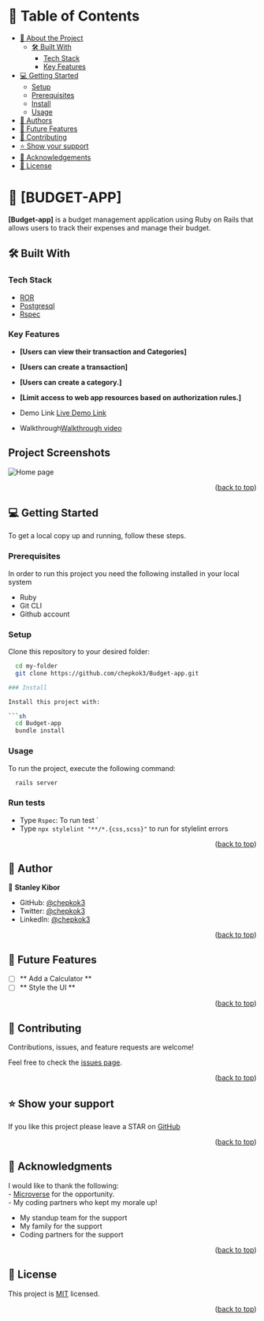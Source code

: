 <!-- TABLE OF CONTENTS -->

# 📗 Table of Contents

- [📖 About the Project](#about-project)
  - [🛠 Built With](#built-with)
    - [Tech Stack](#tech-stack)
    - [Key Features](#key-features)
- [💻 Getting Started](#getting-started)
  - [Setup](#setup)
  - [Prerequisites](#prerequisites)
  - [Install](#install)
  - [Usage](#usage)
- [👥 Authors](#authors)
- [🔭 Future Features](#future-features)
- [🤝 Contributing](#contributing)
- [⭐️ Show your support](#support)
- [🙏 Acknowledgements](#acknowledgements)
- [📝 License](#license)

<!-- PROJECT DESCRIPTION -->

# 📖 [BUDGET-APP] <a name="about-project"></a>

**[Budget-app]** is a budget management application using Ruby on Rails that allows users to track their expenses and manage their budget.

## 🛠 Built With <a name="built-with"></a>

### Tech Stack <a name="tech-stack"></a>

- <a href="https://www.ruby-lang.org/es/">ROR</a>
- <a href="https://www.postgresql.org/">Postgresql</a>
- <a href="https://rspec.info/">Rspec</a>

<!-- Features -->

### Key Features <a name="key-features"></a>

- **[Users can view their transaction and Categories]**
- **[Users can create a transaction]**
- **[Users can create a category.]**
- **[Limit access to web app resources based on authorization rules.]**

- Demo Link [Live Demo Link]()
- Walkthrough[Walkthrough video]()

## Project Screenshots

![Home page]()

<p align="right">(<a href="#readme-top">back to top</a>)</p>

<!-- GETTING STARTED -->

## 💻 Getting Started <a name="getting-started"></a>

To get a local copy up and running, follow these steps.

### Prerequisites

In order to run this project you need the following installed in your local system

<ul>
<li>Ruby</li>
<li>Git CLI</li>
<li>Github account</li>
</ul>

### Setup

Clone this repository to your desired folder:

````sh
  cd my-folder
  git clone https://github.com/chepkok3/Budget-app.git

### Install

Install this project with:

```sh
  cd Budget-app
  bundle install
````

### Usage

To run the project, execute the following command:

```sh
  rails server
```

### Run tests

- Type `Rspec`: To run test `
- Type `npx stylelint "**/*.{css,scss}"` to run for stylelint errors

<p align="right">(<a href="#readme-top">back to top</a>)</p>

<!-- AUTHOR -->

## 👥 Author <a name="authors"></a>

👤 **Stanley Kibor**

- GitHub: [@chepkok3](https://github.com/chepkok3)
- Twitter: [@chepkok3](https://twitter.com/home)
- LinkedIn: [@chepkok3](https://www.linkedin.com/in/kibor-stanley-350b8a123/)

<p align="right">(<a href="#readme-top">back to top</a>)</p>

<!-- FUTURE FEATURES -->

## 🔭 Future Features <a name="future-features"></a>

- [ ] ** Add a Calculator **
- [ ] ** Style the UI **

<p align="right">(<a href="#readme-top">back to top</a>)</p>

<!-- CONTRIBUTING -->

## 🤝 Contributing <a name="contributing"></a>

Contributions, issues, and feature requests are welcome!

Feel free to check the [issues page](https://github.com/chepkok3/Budget-app/issues).

<p align="right">(<a href="#readme-top">back to top</a>)</p>

<!-- SUPPORT -->

## ⭐️ Show your support <a name="support"></a>

If you like this project please leave a STAR on [GitHub](https://github.com/chepkok3/Budget-app)

<p align="right">(<a href="#readme-top">back to top</a>)</p>

<!-- ACKNOWLEDGEMENTS -->

## 🙏 Acknowledgments <a name="acknowledgements"></a>

I would like to thank the following: <br> - [Microverse](https://www.microverse.org/) for the opportunity.<br> - My coding partners who kept my morale up!

- My standup team for the support
- My family for the support
- Coding partners for the support

<p align="right">(<a href="#readme-top">back to top</a>)</p>

<!-- LICENSE -->

## 📝 License <a name="license"></a>

This project is [MIT](./LICENSE) licensed.

<p align="right">(<a href="#readme-top">back to top</a>)</p>
